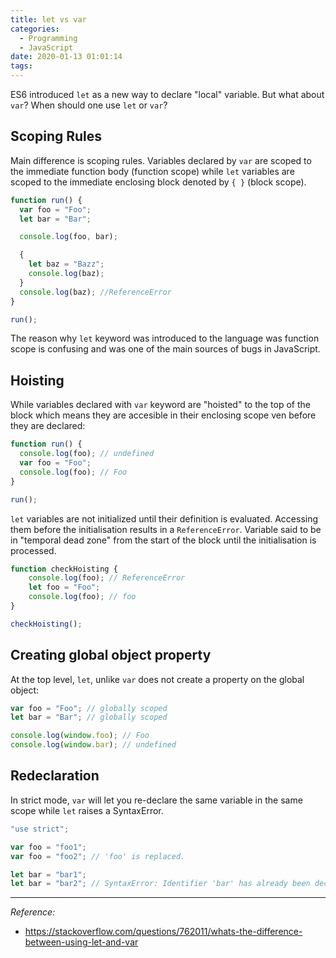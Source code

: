 ```yaml
---
title: let vs var
categories:
  - Programming
  - JavaScript
date: 2020-01-13 01:01:14
tags:
---
```



ES6 introduced `let` as a new way to declare "local" variable. But what about `var`? When should one use `let` or `var`?

<!--more-->

## Scoping Rules

Main difference is scoping rules. Variables declared by `var` are scoped to the immediate function body (function scope) while `let` variables are scoped to the immediate enclosing block denoted by `{ }` (block scope).

```javascript
function run() {
  var foo = "Foo";
  let bar = "Bar";

  console.log(foo, bar);

  {
    let baz = "Bazz";
    console.log(baz);
  }
  console.log(baz); //ReferenceError
}

run();
```

The reason why `let` keyword was introduced to the language was function scope is confusing and was one of the main sources of bugs in JavaScript.

## Hoisting

While variables declared with `var` keyword are "hoisted" to the top of the block which means they are accesible in their enclosing scope ven before they are declared:

```javascript
function run() {
  console.log(foo); // undefined
  var foo = "Foo";
  console.log(foo); // Foo
}

run();
```

`let` variables are not initialized until their definition is evaluated. Accessing them before the initialisation results in a `ReferenceError`. Variable said to be in "temporal dead zone" from the start of the block until the initialisation is processed.

```javascript
function checkHoisting {
    console.log(foo); // ReferenceError
    let foo = "Foo";
    console.log(foo); // foo
}

checkHoisting();
```

## Creating global object property

At the top level, `let`, unlike `var` does not create a property on the global object:

```javascript
var foo = "Foo"; // globally scoped
let bar = "Bar"; // globally scoped

console.log(window.foo); // Foo
console.log(window.bar); // undefined
```

## Redeclaration

In strict mode, `var` will let you re-declare the same variable in the same scope while `let` raises a SyntaxError.

```javascript
"use strict";

var foo = "foo1";
var foo = "foo2"; // 'foo' is replaced.

let bar = "bar1";
let bar = "bar2"; // SyntaxError: Identifier 'bar' has already been declared
```

---

_Reference:_

- https://stackoverflow.com/questions/762011/whats-the-difference-between-using-let-and-var
